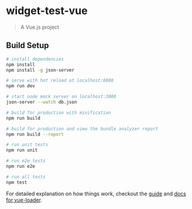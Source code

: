 # widget-test-vue

> A Vue.js project

## Build Setup

``` bash
# install dependencies
npm install
npm install -g json-server

# serve with hot reload at localhost:8080
npm run dev

# start node mock server on localhost:3000
json-server --watch db.json

# build for production with minification
npm run build

# build for production and view the bundle analyzer report
npm run build --report

# run unit tests
npm run unit

# run e2e tests
npm run e2e

# run all tests
npm test
```

For detailed explanation on how things work, checkout the [guide](http://vuejs-templates.github.io/webpack/) and [docs for vue-loader](http://vuejs.github.io/vue-loader).
